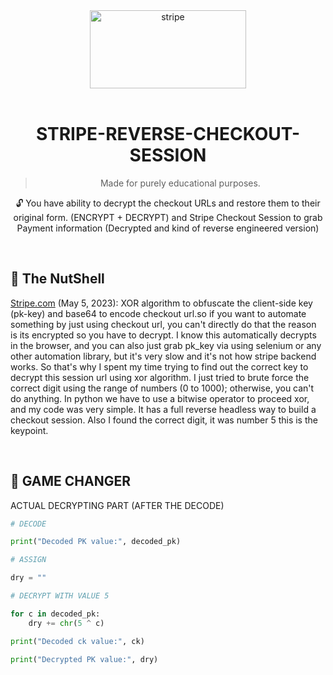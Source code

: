 <div align="center">
   <a href="https://stripe.com">
  <img src="/assets/stripe.svg" width="250" height="125" alt="stripe">
</a>


<img src="https://cdn.jsdelivr.net/gh/sachinsenal0x64/PICX-IMAGE-HOSTING@master/ledstrip.3024rqxzahq0.gif"
width="1800"  height="3">


# STRIPE-REVERSE-CHECKOUT-SESSION


> Made for purely educational purposes.

🔓 You have ability to decrypt the checkout URLs and restore them to their original form. (ENCRYPT + DECRYPT) and Stripe Checkout Session to grab Payment information (Decrypted and kind of reverse engineered version)
</div>

<br>

## 🧾 The NutShell

[Stripe.com](https://stripe.com) (May 5, 2023): XOR algorithm to obfuscate the client-side key (pk-key) and base64 to encode checkout url.so if you want to automate something by just using checkout url, you can't directly do that the reason is its encrypted so you have to decrypt. I know this automatically decrypts in the browser, and you can also just grab pk_key  via using selenium or any other automation library, but it's very slow and it's not how stripe backend works. So that's why I spent my time trying to find out the correct key to decrypt this session url using xor algorithm. I just tried to brute force the correct digit using the range of numbers (0 to 1000); otherwise, you can't do anything. In python we have to use  a bitwise operator to proceed xor, and my code was very simple. It has a full reverse headless way to build a checkout session. Also I found the correct digit, it was number 5 this is the keypoint.

<br>

## 🔑 GAME CHANGER 

ACTUAL DECRYPTING PART (AFTER THE DECODE)

```Python
# DECODE

print("Decoded PK value:", decoded_pk)

# ASSIGN

dry = ""

# DECRYPT WITH VALUE 5

for c in decoded_pk:
    dry += chr(5 ^ c)

print("Decoded ck value:", ck)

print("Decrypted PK value:", dry)

```
